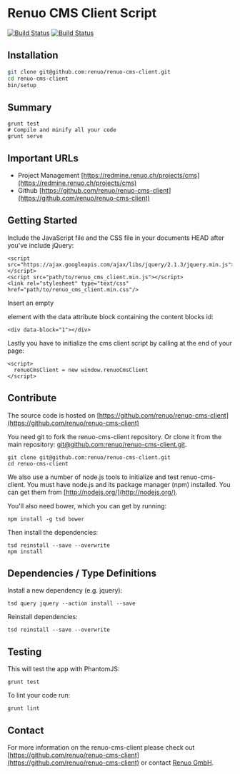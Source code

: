 # Renuo CMS Client Script

[![Build Status](https://travis-ci.org/renuo/renuo-cms-client.svg?branch=develop)](https://travis-ci.org/renuo/renuo-cms-client) [![Build Status](https://travis-ci.org/renuo/renuo-cms-client.svg?branch=master)](https://travis-ci.org/renuo/renuo-cms-client)

## Installation

```sh
git clone git@github.com:renuo/renuo-cms-client.git
cd renuo-cms-client
bin/setup
```

## Summary

```
grunt test
# Compile and minify all your code
grunt serve
```

## Important URLs

* Project Management [https://redmine.renuo.ch/projects/cms](https://redmine.renuo.ch/projects/cms)
* Github [https://github.com/renuo/renuo-cms-client](https://github.com/renuo/renuo-cms-client)


## Getting Started

Include the JavaScript file and the CSS file in your documents HEAD after you've include jQuery:
 
```
<script src="https://ajax.googleapis.com/ajax/libs/jquery/2.1.3/jquery.min.js"></script>
<script src="path/to/renuo_cms_client.min.js"></script>
<link rel="stylesheet" type="text/css" href="path/to/renuo_cms_client.min.css"/>
```

Insert an empty <div> element with the data attribute block containing the content blocks id:

```
<div data-block="1"></div>
```

Lastly you have to initialize the cms client script by calling at the end of your page:

```
<script>
  renuoCmsClient = new window.renuoCmsClient
</script>
```

## Contribute

The source code is hosted on [https://github.com/renuo/renuo-cms-client](https://github.com/renuo/renuo-cms-client)

You need git to fork the renuo-cms-client repository. Or clone it from the main repository:
[git@github.com:renuo/renuo-cms-client.git](git@github.com:renuo/renuo-cms-client.git).

```
git clone git@github.com:renuo/renuo-cms-client.git
cd renuo-cms-client
```

We also use a number of node.js tools to initialize and test renuo-cms-client. You must have node.js and
its package manager (npm) installed.  You can get them from [http://nodejs.org/](http://nodejs.org/).

You'll also need bower, which you can get by running:

```
npm install -g tsd bower
```

Then install the dependencies:

```
tsd reinstall --save --overwrite
npm install
```

## Dependencies / Type Definitions

Install a new dependency (e.g. jquery): 

```
tsd query jquery --action install --save
```

Reinstall dependencies: 

```
tsd reinstall --save --overwrite
```

## Testing

This will test the app with PhantomJS:

```
grunt test
```

To lint your code run:

```
grunt lint
```

## Contact

For more information on the renuo-cms-client please check out
[https://github.com/renuo/renuo-cms-client](https://github.com/renuo/renuo-cms-client)
or contact [Renuo GmbH](info@renuo.ch).
